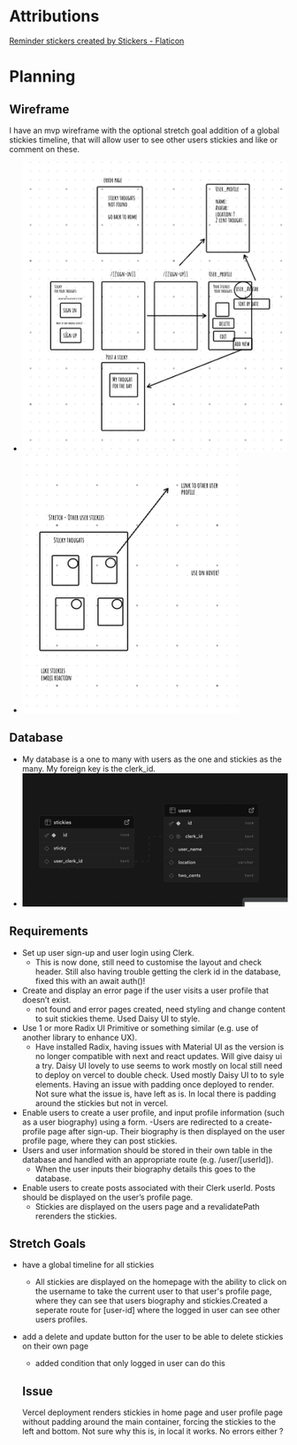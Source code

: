 # Attributions

<a href="https://www.flaticon.com/free-stickers/reminder" title="reminder stickers">Reminder stickers created by Stickers - Flaticon</a>

# Planning

## Wireframe

I have an mvp wireframe with the optional stretch goal addition of a global stickies timeline, that will allow user to see other users stickies and like or comment on these.

- ![OK So Wireframe](./public/Screenshot%202024-10-25%20at%2009.09.36.png)
- ![OK So Wireframe- stretch ](./public/Screenshot%202024-10-25%20at%2009.09.43.png)

## Database

- My database is a one to many with users as the one and stickies as the many. My foreign key is the clerk_id.
- ![Database Schema](./public/Screenshot%202024-10-26%20at%2022.24.52.png)

## Requirements

- Set up user sign-up and user login using Clerk.
  - This is now done, still need to customise the layout and check header. Still also having trouble getting the clerk id in the database, fixed this with an await auth()!
- Create and display an error page if the user visits a user profile that doesn’t exist.
  - not found and error pages created, need styling and change content to suit stickies theme. Used Daisy UI to style.
- Use 1 or more Radix UI Primitive or something similar (e.g. use of another library to enhance UX).
  - Have installed Radix, having issues with Material UI as the version is no longer compatible with next and react updates. Will give daisy ui a try. Daisy UI lovely to use seems to work mostly on local still need to deploy on vercel to double check. Used mostly Daisy UI to to syle elements. Having an issue with padding once deployed to render. Not sure what the issue is, have left as is. In local there is padding around the stickies but not in vercel.
- Enable users to create a user profile, and input profile information (such as a user biography) using a form.
  -Users are redirected to a create-profile page after sign-up. Their biography is then displayed on the user profile page, where they can post stickies.
- Users and user information should be stored in their own table in the database and handled with an appropriate route (e.g. /user/[userId]).
  - When the user inputs their biography details this goes to the database.
- Enable users to create posts associated with their Clerk userId. Posts should be displayed on the user’s profile page.
  - Stickies are displayed on the users page and a revalidatePath rerenders the stickies.

## Stretch Goals

- have a global timeline for all stickies
  - All stickies are displayed on the homepage with the ability to click on the username to take the current user to that user's profile page, where they can see that users biography and stickies.Created a seperate route for [user-id] where the logged in user can see other users profiles.
- add a delete and update button for the user to be able to delete stickies on their own page

  - added condition that only logged in user can do this

  ## Issue

  Vercel deployment renders stickies in home page and user profile page without padding around the main container, forcing the stickies to the left and bottom. Not sure why this is, in local it works. No errors either ?
